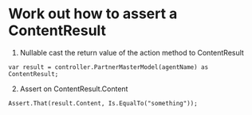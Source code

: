 # Work out how to assert a ContentResult

1. Nullable cast the return value of the action method to ContentResult

```
var result = controller.PartnerMasterModel(agentName) as ContentResult;
```

2. Assert on ContentResult.Content 

```
Assert.That(result.Content, Is.EqualTo("something"));
```